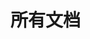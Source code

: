 # 所有文档

<lazyshow>
  <column
    title='全自动文章创建'
    RecordTime='2025-2-5 14:22:50'
    src='word/全自动文章创建/note'
    overview='一键创建文档文件夹+自动打开编辑器'
    status='😋'
    delay='1'
    TagColor='var(--tag-tutorial-color)'
  ></column>
</lazyshow>

<lazyshow>
  <column
    title='Typora增强插件'
    RecordTime='2025-2-5 17:24:50'
    src='word/Typora增强插件/note'
    overview='使用插件增强Typora的功能，比如一键执行命令行，生成思维导图，一键到顶等'
    status='😋'
    delay='1'
    TagColor='var(--tag-note-color)'
  ></column>
</lazyshow>





















<lazyshow>
  <column
    title='文章常用表情'
    RecordTime='2025-2-5 17:58:30'
    src='word/文章常用表情/note'
    overview='集合一些写文档时的常用表情，网站，增添文档乐趣'
    status='🌈'
    delay='1'
    TagColor='var(--tag-note-color)'
  ></column>
</lazyshow>

<lazyshow>
  <column
    title='网站推荐'
    RecordTime='2025-2-5 18:43:52'
    src='word/网站推荐/note'
    overview='推荐一些实用网站，素材网站，托管网站等'
    status='😛'
    delay='1'
    TagColor='var(--tag-note-color)'
  ></column>
</lazyshow>

<lazyshow>
  <column
    title='评价你的代码'
    RecordTime='2025-2-5 19:19:50'
    src='word/评价你的代码/note'
    overview='锐评你的代码'
    status='😂'
    delay='1'
    TagColor='var(--tag-life-color)'
  ></column>
</lazyshow>

<lazyshow>
  <column
    title='网络安全'
    RecordTime='2025-2-5 19:28:19'
    src='word/网络安全/note'
    overview='待完成'
    status='❌'
    delay='1'
    TagColor='var(--tag-Web-color)'
  ></column>
</lazyshow>

<lazyshow>
  <column
    title='Supabase'
    RecordTime='2025-2-5 19:32:3'
    src='word/Supabase/note'
    overview='Supabase是一个功能强大且易于使用的开源后端即服务解决方案，提供了实时数据库，身份验证，存储服务，边缘函数和自动生成的API等丰富功能。'
    status='🌏'
    delay='1'
    TagColor='var(--tag-tutorial-color)'
  ></column>
</lazyshow>
